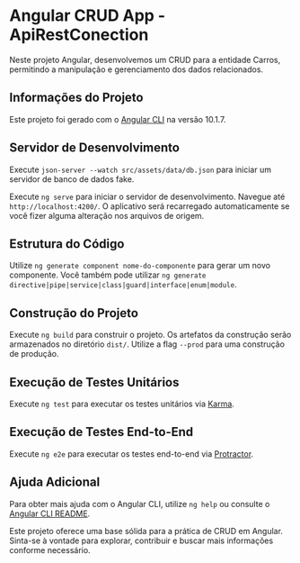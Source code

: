 # Angular CRUD App - ApiRestConection

Neste projeto Angular, desenvolvemos um CRUD para a entidade Carros, permitindo a manipulação e gerenciamento dos dados relacionados.

## Informações do Projeto

Este projeto foi gerado com o [Angular CLI](https://github.com/angular/angular-cli) na versão 10.1.7.

## Servidor de Desenvolvimento

Execute `json-server --watch src/assets/data/db.json` para iniciar um servidor de banco de dados fake.

Execute `ng serve` para iniciar o servidor de desenvolvimento. Navegue até `http://localhost:4200/`. O aplicativo será recarregado automaticamente se você fizer alguma alteração nos arquivos de origem.

## Estrutura do Código

Utilize `ng generate component nome-do-componente` para gerar um novo componente. Você também pode utilizar `ng generate directive|pipe|service|class|guard|interface|enum|module`.

## Construção do Projeto

Execute `ng build` para construir o projeto. Os artefatos da construção serão armazenados no diretório `dist/`. Utilize a flag `--prod` para uma construção de produção.

## Execução de Testes Unitários

Execute `ng test` para executar os testes unitários via [Karma](https://karma-runner.github.io).

## Execução de Testes End-to-End

Execute `ng e2e` para executar os testes end-to-end via [Protractor](http://www.protractortest.org/).

## Ajuda Adicional

Para obter mais ajuda com o Angular CLI, utilize `ng help` ou consulte o [Angular CLI README](https://github.com/angular/angular-cli/blob/master/README.md).

Este projeto oferece uma base sólida para a prática de CRUD em Angular. Sinta-se à vontade para explorar, contribuir e buscar mais informações conforme necessário.
